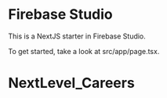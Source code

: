 # Firebase Studio

This is a NextJS starter in Firebase Studio.

To get started, take a look at src/app/page.tsx.
# NextLevel_Careers
